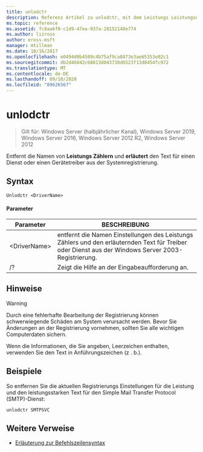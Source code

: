 ```yaml
---
title: unlodctr
description: Referenz Artikel zu unlodctr, mit dem Leistungs Leistungsdaten und der Text für einen Dienst oder einen Gerätetreiber aus der Systemregistrierung entfernt werden
ms.topic: reference
ms.assetid: fc8aa6f0-c1d9-47ea-937a-28152148e774
ms.author: lizross
author: eross-msft
manager: mtillman
ms.date: 10/16/2017
ms.openlocfilehash: e0494d0b4509c4b75af9ca8473e3ae65353e02c1
ms.sourcegitcommit: db2d46842c68813d043738d6523f13d8454fc972
ms.translationtype: MT
ms.contentlocale: de-DE
ms.lasthandoff: 09/10/2020
ms.locfileid: "89626567"
---
```

# <a name="unlodctr"></a>unlodctr

> Gilt für: Windows Server (halbjährlicher Kanal), Windows Server 2019, Windows Server 2016, Windows Server 2012 R2, Windows Server 2012

Entfernt die Namen von **Leistungs Zählern** und **erläutert** den Text für einen Dienst oder einen Gerätetreiber aus der Systemregistrierung.

## <a name="syntax"></a>Syntax
```
Unlodctr <DriverName>
```
#### <a name="parameters"></a>Parameter
|Parameter|BESCHREIBUNG|
|-------|--------|
|\<DriverName>|entfernt die Namen Einstellungen des Leistungs Zählers und den erläuternden Text für Treiber oder Dienst <DriverName> aus der Windows Server 2003-Registrierung.|
|/?|Zeigt die Hilfe an der Eingabeaufforderung an.|

## <a name="remarks"></a>Hinweise
> [!WARNING]
> Durch eine fehlerhafte Bearbeitung der Registrierung können schwerwiegende Schäden am System verursacht werden. Bevor Sie Änderungen an der Registrierung vornehmen, sollten Sie alle wichtigen Computerdaten sichern.

Wenn die Informationen, die Sie angeben, Leerzeichen enthalten, verwenden Sie den Text in Anführungszeichen (z <DriverName> . b.).

## <a name="examples"></a>Beispiele
So entfernen Sie die aktuellen Registrierungs Einstellungen für die Leistung und den leistungsstarken Text für den Simple Mail Transfer Protocol (SMTP)-Dienst:
```
unlodctr SMTPSVC
```
## <a name="additional-references"></a>Weitere Verweise
- [Erläuterung zur Befehlszeilensyntax](command-line-syntax-key.md)

